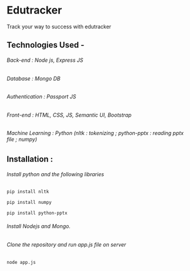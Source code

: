 # Edutracker
 Track your way to success with edutracker
## Technologies Used -
 ###### Back-end : Node  js, Express JS
 ###### Database : Mongo DB
 ###### Authentication : Passport JS
 ###### Front-end : HTML, CSS, JS, Semantic UI, Bootstrap
 ###### Machine Learning : Python (nltk : tokenizing ; python-pptx : reading pptx file ; numpy)

 
## Installation :
 ###### Install python and the following libraries
 ```bash
 pip install nltk
 ```
 ```bash
 pip install numpy
 ```
 ```bash
 pip install python-pptx
 ```
 ###### Install Nodejs and Mongo.
 ###### Clone the repository and run app.js file on server 
 ```bash
 node app.js
 ```
